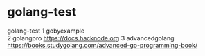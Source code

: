 # golang-test
golang-test
1 gobyexample  
2 golangpro    https://docs.hacknode.org
3 advancedgolang https://books.studygolang.com/advanced-go-programming-book/
